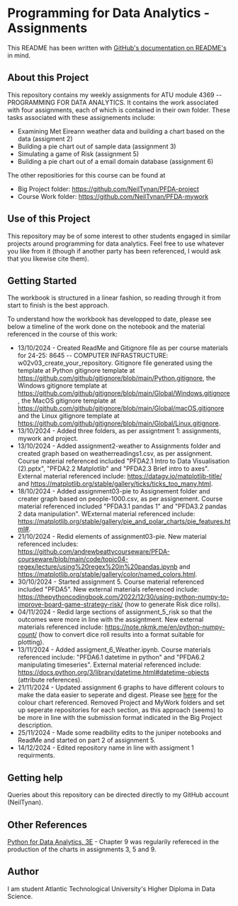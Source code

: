 # Programming for Data Analytics - Assignments

This README has been written with [GitHub's documentation on README's](https://docs.github.com/en/repositories/managing-your-repositorys-settings-and-features/customizing-your-repository/about-readmes) in mind.

## About this Project

This repository contains my weekly assignments for ATU module 4369 -- PROGRAMMING FOR DATA ANALYTICS. It contains the work associated with four assignments, each of which is contained in their own folder. These tasks associated with these assignements include:
- Examining Met Eireann weather data and building a chart based on the data (assigment 2)
- Building a pie chart out of sample data (assignment 3)
- Simulating a game of Risk (assignment 5)
- Building a pie chart out of a email domain database (assignment 6)

The other repositiories for this course can be found at
- Big Project folder: https://github.com/NeilTynan/PFDA-project
- Course Work folder: https://github.com/NeilTynan/PFDA-mywork

## Use of this Project

This repository may be of some interest to other students engaged in similar projects around programming for data analytics. Feel free to use whatever you like from it (though if another party has been referenced, I would ask that you likewise cite them).

## Getting Started

The workbook is structured in a linear fashion, so reading through it from start to finish is the best approach.

To understand how the workbook has developped to date, please see below a timeline of the work done on the notebook and the material referenced in the course of this work:

- 13/10/2024 - Created ReadMe and Gitignore file as per course materials for 24-25: 8645 -- COMPUTER INFRASTRUCTURE: w02v03_create_your_repository. Gitignore file generated using the template at Python gitignore template at https://github.com/github/gitignore/blob/main/Python.gitignore, the Windows gitignore template at https://github.com/github/gitignore/blob/main/Global/Windows.gitignore, the MacOS gitignore template at https://github.com/github/gitignore/blob/main/Global/macOS.gitignore and the Linux gitignore template at https://github.com/github/gitignore/blob/main/Global/Linux.gitignore.
- 13/10/2024 - Added three folders, as per assigntment 1: assignments, mywork and project.
- 13/10/2024 - Added assignment2-weather to Assignments folder and created graph based on weatherreadings1.csv, as per assignment. Course material referenced included "PFDA2.1 Intro to Data Visualisation (2).pptx", "PFDA2.2 Matplotlib" and "PFDA2.3 Brief intro to axes". External material referenced include: https://datagy.io/matplotlib-title/ and https://matplotlib.org/stable/gallery/ticks/ticks_too_many.html.
- 18/10/2024 - Added assignment03-pie to Assignement folder and creater graph based on people-1000.csv, as per assignement. Course material referenced included "PFDA3.1 pandas 1" and "PFDA3.2 pandas 2 data manipulation". WExternal material referenced include: https://matplotlib.org/stable/gallery/pie_and_polar_charts/pie_features.html#.
- 21/10/2024 - Redid elements of assignment03-pie. New material referenced includes: https://github.com/andrewbeattycourseware/PFDA-courseware/blob/main/code/topic04-regex/lecture/using%20regex%20in%20pandas.ipynb and https://matplotlib.org/stable/gallery/color/named_colors.html. 
- 30/10/2024 - Started assignment 5. Course material referenced included "PFDA5". New external materials referenced include: https://thepythoncodingbook.com/2022/12/30/using-python-numpy-to-improve-board-game-strategy-risk/ (how to generate Risk dice rolls).
- 04/11/2024 - Redid large sections of assignment_5_risk so that the outcomes were more in line with the assigntment. New external materials referenced include: https://note.nkmk.me/en/python-numpy-count/ (how to convert dice roll results into a format suitable for plotting).
- 13/11/2024 - Added assigment_6_Weather.ipynb. Course materials referenced include: "PFDA6.1 datetime in python" and "PFDA6.2 manipulating timeseries". External material referenced include: https://docs.python.org/3/library/datetime.html#datetime-objects (attribute references).
- 21/11/2024 - Updated assignment 6 graphs to have different colours to make the data easier to seperate and digest. Please see [here](https://miro.medium.com/v2/resize:fit:800/1*zm6zVTIEvf9uZ0cE4n0Ogg.png) for the colour chart referenced. Removed Project and MyWork folders and set up seperate repositories for each section, as this approach (seems) to be more in line with the submission format indicated in the Big Project description.
- 25/11/2024 - Made some readbility edits to the juniper notebooks and ReadMe and started on part 2 of assignment 5.
- 14/12/2024 - Edited repository name in line with assigment 1 requirments.

## Getting help

Queries about this repository can be directed directly to my GitHub account (NeilTynan).

## Other References

[Python for Data Analytics, 3E](https://wesmckinney.com/book/) - Chapter 9 was regularily refereced in the production of the charts in assignments 3, 5 and 9.

## Author

I am student Atlantic Technological University's Higher Diploma in Data Science.
